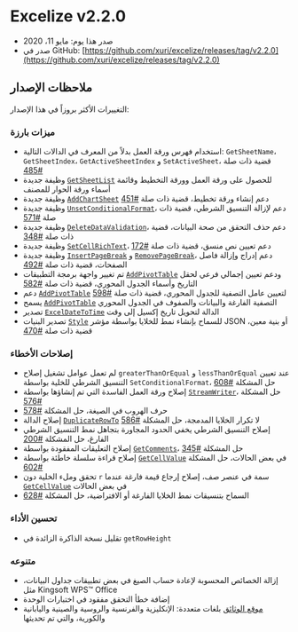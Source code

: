 # Excelize v2.2.0

* صدر هذا يوم: مايو 11، 2020
* صدر في GitHub: [https://github.com/xuri/excelize/releases/tag/v2.2.0](https://github.com/xuri/excelize/releases/tag/v2.2.0)

## ملاحظات الإصدار

التغييرات الأكثر بروزاً في هذا الإصدار:

### ميزات بارزة

* استخدام فهرس ورقة العمل بدلاً من المعرف في الدالات التالية: `GetSheetName`، `GetSheetIndex`، `GetActiveSheetIndex` و `SetActiveSheet`، قضية ذات صلة [#485](https://github.com/xuri/excelize/issues/485)
* وظيفة جديدة [`GetSheetList`](https://pkg.go.dev/github.com/xuri/excelize/v2@v2.2.0#File.GetSheetList) للحصول على ورقة العمل وورقة التخطيط وقائمة أسماء ورقة الحوار للمصنف
* وظيفة جديدة [`AddChartSheet`](https://pkg.go.dev/github.com/xuri/excelize/v2@v2.2.0#File.AddChartSheet) دعم إنشاء ورقة تخطيط، قضية ذات صلة [#451](https://github.com/xuri/excelize/issues/451)
* وظيفة جديدة [`UnsetConditionalFormat`](https://pkg.go.dev/github.com/xuri/excelize/v2@v2.2.0#File.UnsetConditionalFormat)، دعم لإزالة التنسيق الشرطي، قضية ذات صلة [#571](https://github.com/xuri/excelize/issues/571)
* وظيفة جديدة [`DeleteDataValidation`](https://pkg.go.dev/github.com/xuri/excelize/v2@v2.2.0#File.DeleteDataValidation)، دعم حذف التحقق من صحة البيانات، قضية ذات صلة [#348](https://github.com/xuri/excelize/issues/348)
* وظيفة جديدة [`SetCellRichText`](https://pkg.go.dev/github.com/xuri/excelize/v2@v2.2.0#File.SetCellRichText)، دعم تعيين نص منسق، قضية ذات صلة [#172](https://github.com/xuri/excelize/issues/172)
* وظيفة جديدة  [`InsertPageBreak`](https://pkg.go.dev/github.com/xuri/excelize/v2@v2.2.0#File.InsertPageBreak) و [`RemovePageBreak`](https://pkg.go.dev/github.com/xuri/excelize/v2@v2.2.0#File.RemovePageBreak)، دعم إدراج وإزالة فاصل الصفحات، قضية ذات صلة [#492](https://github.com/xuri/excelize/issues/492)
* تم تغيير واجهة برمجة التطبيقات [`AddPivotTable`](https://pkg.go.dev/github.com/xuri/excelize/v2@v2.2.0#File.AddPivotTable) ودعم تعيين إجمالي فرعي لحقل التاريخ وأسماء الجدول المحوري، قضية ذات صلة [#582](https://github.com/xuri/excelize/issues/582)
* دعم [`AddPivotTable`](https://pkg.go.dev/github.com/xuri/excelize/v2@v2.2.0#File.AddPivotTable) لتعيين عامل التصفية للجدول المحوري، قضية ذات صلة [#598](https://github.com/xuri/excelize/issues/598)
* يسمح [`AddPivotTable`](https://pkg.go.dev/github.com/xuri/excelize/v2@v2.2.0#File.AddPivotTable) التصفية الفارغة والبيانات والصفوف في الجدول المحوري
* تصدير [`ExcelDateToTime`](https://pkg.go.dev/github.com/xuri/excelize/v2@v2.2.0#File.ExcelDateToTime) الدالة لتحويل تاريخ إكسيل إلى وقت
* تصدير البنيات [`Style`](https://pkg.go.dev/github.com/xuri/excelize/v2@v2.2.0#Style) للسماح بإنشاء نمط للخلايا بواسطة مؤشر JSON أو بنية معين، قضية ذات صلة [#470](https://github.com/xuri/excelize/issues/470)

### إصلاحات الأخطاء

* لم تعمل عوامل تشغيل إصلاح `greaterThanOrEqual` و `lessThanOrEqual` عند تعيين التنسيق الشرطي للخلية بواسطة `SetConditionalFormat`، حل المشكلة [#608](https://github.com/xuri/excelize/issues/608)
* إصلاح ورقة العمل الفاسدة التي تم إنشاؤها بواسطة [`StreamWriter`](https://pkg.go.dev/github.com/xuri/excelize/v2@v2.2.0#StreamWriter)، حل المشكلة [#576](https://github.com/xuri/excelize/issues/576)
* حرف الهروب في الصيغة، حل المشكلة [#578](https://github.com/xuri/excelize/issues/578)
* إصلاح الدالة [`DuplicateRowTo`](https://pkg.go.dev/github.com/xuri/excelize/v2@v2.2.0#File.DuplicateRowTo) لا تكرار الخلايا المدمجة، حل المشكلة [#586](https://github.com/xuri/excelize/issues/586)
* إصلاح التنسيق الشرطي يخفي الحدود المجاورة بتجاهل نمط التنسيق الشرطي الفارغ، حل المشكلة [#200](https://github.com/xuri/excelize/issues/200)
* إصلاح التعليقات المفقودة بواسطة [`GetComments`](https://pkg.go.dev/github.com/xuri/excelize/v2@v2.2.0#File.GetComments)، حل المشكلة [#345](https://github.com/xuri/excelize/issues/345)
* إصلاح قراءة سلسلة خاطئة بواسطة [`GetCellValue`](https://pkg.go.dev/github.com/xuri/excelize/v2@v2.2.0#File.GetCellValue) في بعض الحالات، حل المشكلة [#602](https://github.com/xuri/excelize/issues/602)
* تحقق وملء الخلية دون `r` سمة في عنصر صف، إصلاح إرجاع قيمة فارغة عندما [`GetCellValue`](https://pkg.go.dev/github.com/xuri/excelize/v2@v2.2.0#File.GetCellValue) في بعض الحالات
* السماح بتنسيقات نمط الخلايا الفارغة أو الافتراضية، حل المشكلة [#628](https://github.com/xuri/excelize/issues/628)

### تحسين الأداء

* تقليل نسخة الذاكرة الزائدة في `getRowHeight`

### متنوعه

* إزالة الخصائص المحسوبة لإعادة حساب الصيغ في بعض تطبيقات جداول البيانات، مثل Kingsoft WPS&trade; Office
* إضافة خطأ التحقق مفقود في اختبارات الوحدة
* [موقع الوثائق](https://xuri.me/excelize) بلغات متعددة: الإنكليزية والفرنسية والروسية والصينية واليابانية والكورية، والتي تم تحديثها
